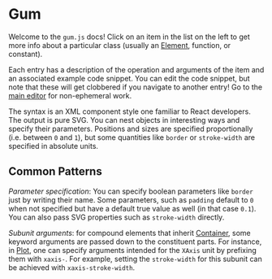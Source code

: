 # Gum

Welcome to the `gum.js` docs! Click on an item in the list on the left to get more info about a particular class (usually an [Element](/docs/Element), function, or constant).

Each entry has a description of the operation and arguments of the item and an associated example code snippet. You can edit the code snippet, but note that these will get clobbered if you navigate to another entry! Go to the [main editor](/) for non-ephemeral work.

The syntax is an XML component style one familiar to React developers. The output is pure SVG. You can nest objects in interesting ways and specify their parameters. Positions and sizes are specified proportionally (i.e. between `0` and `1`), but some quantities like `border` or `stroke-width` are specified in absolute units.

## Common Patterns

*Parameter specification*: You can specify boolean parameters like `border` just by writing their name. Some parameters, such as `padding` default to `0` when not specified but have a default true value as well (in that case `0.1`). You can also pass SVG properties such as `stroke-width` directly.

*Subunit arguments*: for compound elements that inherit [Container](/docs/Container), some keyword arguments are passed down to the constituent parts. For instance, in [Plot](/docs/Plot), one can specify arguments intended for the `XAxis` unit by prefixing them with `xaxis-`. For example, setting the `stroke-width` for this subunit can be achieved with `xaxis-stroke-width`.
